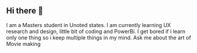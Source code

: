## Hi there 👋
I am a Masters student in Unoted states. 
I am currently learning UX research and design, little bit of coding and PowerBi. 
I get bored if i learn only one thing so i keep multiple things in my mind.
Ask me about the art of Movie making

<!--
**JayPammi/JayPammi** is a ✨ _special_ ✨ repository because its `README.md` (this file) appears on your GitHub profile.

Here are some ideas to get you started:

- 🔭 I’m currently working on my own project 
- 🌱 I’m currently learning Multiple things such as UX research and design, Coding, Visualization tools like PowerBi for my Masters project
- 👯 I’m looking to collaborate on ...
- 🤔 I’m looking for help with ...
- 💬 Ask me about ...
- 📫 How to reach me: ...
- 😄 Pronouns: ...
- ⚡ Fun fact: ...
-->
